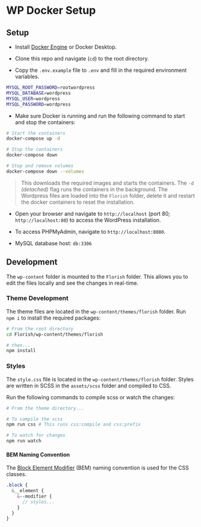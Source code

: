 # WP Docker Setup

## Setup

- Install [Docker Engine](https://docs.docker.com/engine/install/) or Docker Desktop.

- Clone this repo and navigate (`cd`) to the root directory.

- Copy the `.env.example` file to `.env` and fill in the required environment variables.

```bash
MYSQL_ROOT_PASSWORD=rootwordpress
MYSQL_DATABASE=wordpress
MYSQL_USER=wordpress
MYSQL_PASSWORD=wordpress
```

- Make sure Docker is running and run the following command to start and stop the containers:

```bash
# Start the containers
docker-compose up -d

# Stop the containers
docker-compose down

# Stop and remove volumes
docker-compose down --volumes
```

> This downloads the required images and starts the containers. The `-d` _(detached)_ flag runs the containers in the background. The Wordpress files are loaded into the `Florish` folder, delete it and restart the docker containers to reset the installation.

- Open your browser and navigate to `http://localhost` (port 80; `http://localhost:80`) to access the WordPress installation.

- To access PHPMyAdmin, navigate to `http://localhost:8080`.

-  MySQL database host: `db:3306`


## Development

The `wp-content` folder is mounted to the `Florish` folder. This allows you to edit the files locally and see the changes in real-time.

### Theme Development

The theme files are located in the `wp-content/themes/florish` folder. Run `npm i` to install the required packages:

```sh
# From the root directory
cd Florish/wp-content/themes/florish

# then...
npm install
```

### Styles

The `style.css` file is located in the `wp-content/themes/florish` folder. Styles are written in SCSS in the `assets/scss` folder and compiled to CSS.

Run the following commands to compile scss or watch the changes:

```sh
# From the theme directory...

# To compile the scss
npm run css # This runs css:compile and css:prefix

# To watch for changes
npm run watch
```

#### BEM Naming Convention

The [Block Element Modifier](http://getbem.com/naming/) (BEM) naming convention is used for the CSS classes.

```scss
.block {
  &__element {
	&--modifier {
	  // styles...
	}
  }
}
```
